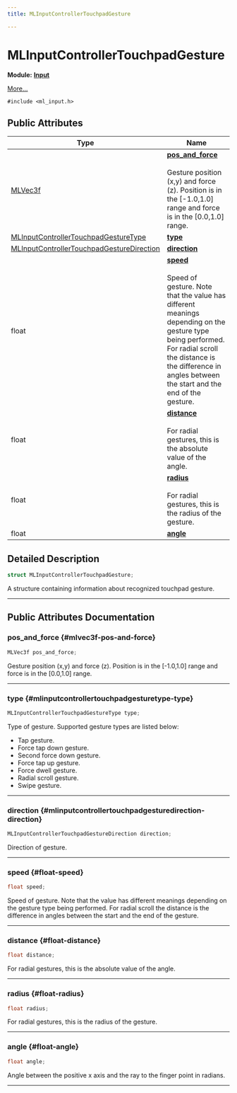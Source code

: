 ```yaml
---
title: MLInputControllerTouchpadGesture

---
```


# MLInputControllerTouchpadGesture

**Module:** **[Input](/api-ref/api/Modules/group___input/group___input.md)**



 [More...](#detailed-description)


`#include <ml_input.h>`

## Public Attributes

| Type           | Name           |
| -------------- | -------------- |
| [MLVec3f](/api-ref/api/Modules/group___common/struct_m_l_vec3f.md) | **[pos_and_force](/api-ref/api/Modules/group___input/struct_m_l_input_controller_touchpad_gesture.md#mlvec3f-pos-and-force)** <br></br>Gesture position (x,y) and force (z). Position is in the [-1.0,1.0] range and force is in the [0.0,1.0] range.  |
| [MLInputControllerTouchpadGestureType](/api-ref/api/Modules/group___input/group___input.md#enums-mlinputcontrollertouchpadgesturetype) | **[type](/api-ref/api/Modules/group___input/struct_m_l_input_controller_touchpad_gesture.md#mlinputcontrollertouchpadgesturetype-type)**  |
| [MLInputControllerTouchpadGestureDirection](/api-ref/api/Modules/group___input/group___input.md#enums-mlinputcontrollertouchpadgesturedirection) | **[direction](/api-ref/api/Modules/group___input/struct_m_l_input_controller_touchpad_gesture.md#mlinputcontrollertouchpadgesturedirection-direction)**  |
| float | **[speed](/api-ref/api/Modules/group___input/struct_m_l_input_controller_touchpad_gesture.md#float-speed)** <br></br>Speed of gesture. Note that the value has different meanings depending on the gesture type being performed. For radial scroll the distance is the difference in angles between the start and the end of the gesture.  |
| float | **[distance](/api-ref/api/Modules/group___input/struct_m_l_input_controller_touchpad_gesture.md#float-distance)** <br></br>For radial gestures, this is the absolute value of the angle.  |
| float | **[radius](/api-ref/api/Modules/group___input/struct_m_l_input_controller_touchpad_gesture.md#float-radius)** <br></br>For radial gestures, this is the radius of the gesture.  |
| float | **[angle](/api-ref/api/Modules/group___input/struct_m_l_input_controller_touchpad_gesture.md#float-angle)**  |

## Detailed Description

```cpp
struct MLInputControllerTouchpadGesture;
```


A structure containing information about recognized touchpad gesture. 





-----------
## Public Attributes Documentation

### pos_and_force {#mlvec3f-pos-and-force}

```cpp
MLVec3f pos_and_force;
```

Gesture position (x,y) and force (z). Position is in the [-1.0,1.0] range and force is in the [0.0,1.0] range. 





-----------

### type {#mlinputcontrollertouchpadgesturetype-type}

```cpp
MLInputControllerTouchpadGestureType type;
```


Type of gesture. Supported gesture types are listed below: 

* Tap gesture. 
* Force tap down gesture. 
* Second force down gesture. 
* Force tap up gesture. 
* Force dwell gesture. 
* Radial scroll gesture. 
* Swipe gesture. 





-----------

### direction {#mlinputcontrollertouchpadgesturedirection-direction}

```cpp
MLInputControllerTouchpadGestureDirection direction;
```


Direction of gesture. 





-----------

### speed {#float-speed}

```cpp
float speed;
```

Speed of gesture. Note that the value has different meanings depending on the gesture type being performed. For radial scroll the distance is the difference in angles between the start and the end of the gesture. 





-----------

### distance {#float-distance}

```cpp
float distance;
```

For radial gestures, this is the absolute value of the angle. 





-----------

### radius {#float-radius}

```cpp
float radius;
```

For radial gestures, this is the radius of the gesture. 





-----------

### angle {#float-angle}

```cpp
float angle;
```


Angle between the positive x axis and the ray to the finger point in radians. 





-----------

